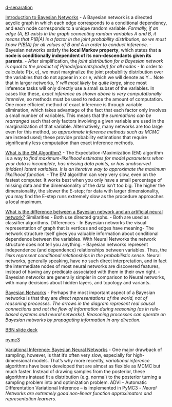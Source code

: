 [d-separation](https://www.probabilisticworld.com/conditional-dependence-independence/)

[Introduction to Bayesian Networks](https://towardsdatascience.com/introduction-to-bayesian-networks-81031eeed94e)
    - A Bayesian network is a directed acyclic graph in which each edge corresponds to a conditional dependency, and each node corresponds to a unique random variable. _Formally, if an edge (A, B) exists in the graph connecting random variables A and B, it means that P(B|A) is a factor in the joint probability distribution, so we must know P(B|A) for all values of B and A in order to conduct inference_.
    - Bayesian networks satisfy the __local Markov property__, which states that __a node is conditionally independent of its non-descendants given its parents__.
    - After simplification, the _joint distribution for a Bayesian network is equal to the product of P(node|parents(node)) for all nodes_
    - In order to calculate P(x, e), we must marginalize the joint probability distribution over the variables that do not appear in x or e, which we will denote as Y... Note that in larger networks, _Y will most likely be quite large_, since most inference tasks will only directly use a small subset of the variables. In cases like these, _exact inference as shown above is very computationally intensive_, so methods must be used to reduce the amount of computation. One more efficient method of exact inference is through variable elimination, which takes advantage of the fact that each factor only involves a small number of variables. This means that the _summations can be rearranged_ such that only factors involving a given variable are used in the marginalization of that variable. Alternatively, many networks are too large even for this method, so _approximate inference methods such as MCMC_ are instead used; these provide probability estimations that require significantly less computation than exact inference methods.

[What is the EM Algorithm?](https://www.statisticshowto.datasciencecentral.com/em-algorithm-expectation-maximization/)
    - The Expectation-Maximization (EM) algorithm is a way to _find maximum-likelihood estimates for model parameters when your data is incomplete, has missing data points, or has unobserved (hidden) latent variables. It is an iterative way to approximate the maximum likelihood function_.
    - The EM algorithm can very very slow, even on the fastest computer. It works best when you only have a small percentage of missing data and the dimensionality of the data isn’t too big. The higher the dimensionality, the slower the E-step; for data with larger dimensionality, you may find the E-step runs extremely slow as the procedure approaches a local maximum.

[What is the difference between a Bayesian network and an artificial neural network?](https://www.quora.com/What-is-the-difference-between-a-Bayesian-network-and-an-artificial-neural-network)
    Similarities
        - Both use directed graphs.
        - Both are used as classifier algorithms.
    Differences
        - In Bayesian networks the visual representation of graph that is vertices and edges have meaning- The network structure itself gives you valuable information about conditional dependence between the variables. With Neural Networks the network structure does not tell you anything.
        - Bayesian networks represent independence (and dependence) relationships between variables. Thus, the _links represent conditional relationships in the probabilistic sense_. Neural networks, generally speaking, have no such direct interpretation, and in fact the intermediate nodes of most neural networks are discovered features, instead of having any predicate associated with them in their own right.
        - Bayesian networks are generally simpler in comparison to Neural networks, with many decisions about hidden layers, and topology and variants.

[Bayesian Networks](https://ftp.cs.ucla.edu/pub/stat_ser/r277.pdf)
    - Perhaps the most important aspect of a Bayesian networks is that they are _direct representations of the world, not of reasoning processes. The arrows in the diagram represent real causal connections and not the flow of information during reasoning (as in rule-based systems and neural networks). Reasoning processes can operate on Bayesian networks by propagating information in any direction._

[BBN slide deck](https://www.saedsayad.com/docs/Bayesian_Belief_Network.pdf)

[pymc3](https://github.com/pymc-devs/pymc3)

[Variational Inference: Bayesian Neural Networks](https://docs.pymc.io/notebooks/bayesian_neural_network_advi.html)
    - One major drawback of sampling, however, is that it’s often very slow, especially for high-dimensional models. That’s why more recently, _variational inference_ algorithms have been developed that are almost as flexible as MCMC but much faster. Instead of drawing samples from the posterior, these algorithms instead fit a distribution (e.g. normal) to the posterior turning a sampling problem into and optimization problem. ADVI – Automatic Differentation Variational Inference – is implemented in PyMC3
    - _Neural Networks are extremely good non-linear function approximators and representation learners._
